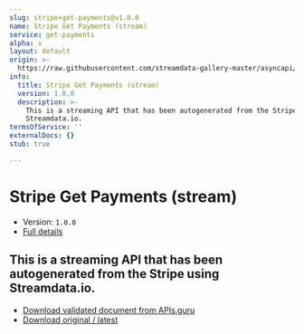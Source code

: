 ```yaml
---
slug: stripe+get-payments@v1.0.0
name: Stripe Get Payments (stream)
service: get-payments
alpha: s
layout: default
origin: >-
  https://raw.githubusercontent.com/streamdata-gallery-master/asyncapi/master/_listings/stripe/stripe-get-payments-stream-async.md
info:
  title: Stripe Get Payments (stream)
  version: 1.0.0
  description: >-
    This is a streaming API that has been autogenerated from the Stripe using
    Streamdata.io.
termsOfService: ''
externalDocs: {}
stub: true

---
```

# Stripe Get Payments (stream)

* Version: `1.0.0`
* [Full details](../html/stripe+get-payments@v1.0.0.html)



## This is a streaming API that has been autogenerated from the Stripe using Streamdata.io.



* [Download validated document from APIs.guru](https://raw.githubusercontent.com/APIs-guru/asyncapi-directory/master/docs/APIs/stripe%2Bget-payments%40v1.0.0.yaml)
* [Download original / latest](https://raw.githubusercontent.com/streamdata-gallery-master/asyncapi/master/_listings/stripe/stripe-get-payments-stream-async.md)

<script type="application/ld+json">
{
  "@context": "http://schema.org/",
  "@type": "WebAPI",
  "description": "This is a streaming API that has been autogenerated from the Stripe using Streamdata.io.",
  "documentation": "",

  "name": "Stripe Get Payments (stream)"
}
</script>
